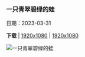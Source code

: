 ### 一只青翠碧绿的蛙

日期：2023-03-31

**下载**  |  [1920x1080](https://cn.bing.com/th?id=OHR.FrogMonth_ZH-CN3874143397_1920x1080.jpg)  |  [1920x1080](https://cn.bing.com/th?id=OHR.FrogMonth_ZH-CN3874143397_UHD.jpg)

![一只青翠碧绿的蛙](https://cn.bing.com/th?id=OHR.FrogMonth_ZH-CN3874143397_1920x1080.jpg "爪哇树蛙 (© kuritafsheen/Getty Images)")

